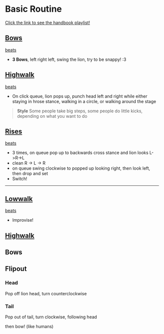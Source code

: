# Basic Routine 
[Click the link to see the handbook playlist!](culiondance.org/handbook)
## [Bows]() 
[beats](https://www.youtube.com/watch?v=WR9RJhJky_0)
* **3 Bows**, left right left, swing the lion, try to be snappy! :3

## [Highwalk](https://www.youtube.com/watch?v=QEn1a7MSebM&list=PLmkGDw9JoOnTxe4-_gSQWwzOIk4Rd-k5O&index=4&pp=iAQB) 
[beats](https://www.youtube.com/watch?v=9idNpaJE4_0)
* On click queue, lion pops up, punch head left and right while either staying in hrose stance, walking in a circle, or walking around the stage
> **Style** Some people take big steps, some people do little kicks, depending on what you want to do

## [Rises]()
[beats](https://www.youtube.com/watch?v=QipX9Fky7ts)

* 3 times, on queue pop up to backwards cross stance and lion looks L->R->L
* clean R -> L -> R 
* on queue swing clockwise to popped up looking right, then look left, then drop and set
* Switch!

___
## [Lowwalk]()
[beats]()
* Improvise!

## [Highwalk]()

## Bows

## Flipout
### Head
 Pop off lion head, turn counterclockwise
### Tail
Pop out of tail, turn clockwise, following head

then bow! (like humans)